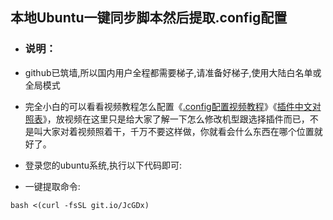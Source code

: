 ## 本地Ubuntu一键同步脚本然后提取.config配置

- ### 说明：
- github已筑墙,所以国内用户全程都需要梯子,请准备好梯子,使用大陆白名单或全局模式

- 完全小白的可以看看视频教程怎么配置《[.config配置视频教程](https://www.youtube.com/watch?v=jEE_J6-4E3Y&t=24s)》《[插件中文对照表](https://www.right.com.cn/forum/thread-3682029-1-1.html)》，放视频在这里只是给大家了解一下怎么修改机型跟选择插件而已，不是叫大家对着视频照着干，千万不要这样做，你就看会什么东西在哪个位置就好了。

- 登录您的ubuntu系统,执行以下代码即可:

- 一键提取命令:
```
bash <(curl -fsSL git.io/JcGDx)
```
